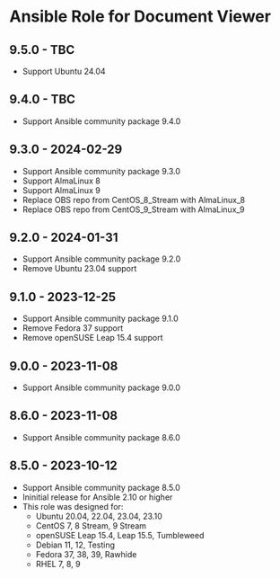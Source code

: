 # Ansible Role for Document Viewer

## 9.5.0 - TBC

-   Support Ubuntu 24.04

## 9.4.0 - TBC

-   Support Ansible community package 9.4.0

## 9.3.0 - 2024-02-29

-   Support Ansible community package 9.3.0
-   Support AlmaLinux 8
-   Support AlmaLinux 9
-   Replace OBS repo from CentOS_8_Stream with AlmaLinux_8
-   Replace OBS repo from CentOS_9_Stream with AlmaLinux_9

## 9.2.0 - 2024-01-31

-   Support Ansible community package 9.2.0
-   Remove Ubuntu 23.04 support

## 9.1.0 - 2023-12-25

-   Support Ansible community package 9.1.0
-   Remove Fedora 37 support
-   Remove openSUSE Leap 15.4 support

## 9.0.0 - 2023-11-08

-   Support Ansible community package 9.0.0

## 8.6.0 - 2023-11-08

-   Support Ansible community package 8.6.0

## 8.5.0 - 2023-10-12

-   Support Ansible community package 8.5.0
-   Ininitial release for Ansible 2.10 or higher
-   This role was designed for:
    -   Ubuntu 20.04, 22.04, 23.04, 23.10
    -   CentOS 7, 8 Stream, 9 Stream
    -   openSUSE Leap 15.4, Leap 15.5, Tumbleweed
    -   Debian 11, 12, Testing
    -   Fedora 37, 38, 39, Rawhide
    -   RHEL 7, 8, 9
